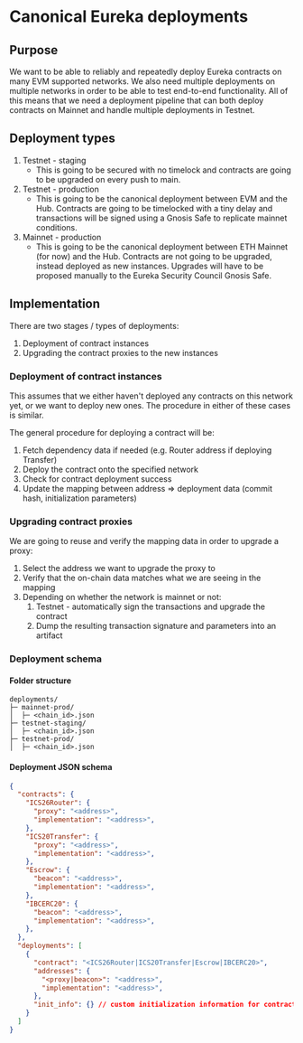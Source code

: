 # Canonical Eureka deployments

## Purpose

We want to be able to reliably and repeatedly deploy Eureka contracts on many EVM supported networks.
We also need multiple deployments on multiple networks in order to be able to test end-to-end functionality.
All of this means that we need a deployment pipeline that can both deploy contracts on Mainnet and handle multiple deployments in Testnet.

## Deployment types

1. Testnet - staging
    - This is going to be secured with no timelock and contracts are going to be upgraded on every push to main.
2. Testnet - production
    - This is going to be the canonical deployment between EVM and the Hub. Contracts are going to be timelocked with a tiny delay and transactions will be signed using a Gnosis Safe to replicate mainnet conditions.
3. Mainnet - production
    - This is going to be the canonical deployment between ETH Mainnet (for now) and the Hub. Contracts are not going to be upgraded, instead deployed as new instances. Upgrades will have to be proposed manually to the Eureka Security Council Gnosis Safe.

## Implementation

There are two stages / types of deployments:
1. Deployment of contract instances
2. Upgrading the contract proxies to the new instances

### Deployment of contract instances

This assumes that we either haven't deployed any contracts on this network yet, or we want to deploy new ones. The procedure in either of these cases is similar.

The general procedure for deploying a contract will be:
1. Fetch dependency data if needed (e.g. Router address if deploying Transfer)
2. Deploy the contract onto the specified network
3. Check for contract deployment success
4. Update the mapping between address => deployment data (commit hash, initialization parameters)

### Upgrading contract proxies

We are going to reuse and verify the mapping data in order to upgrade a proxy:
1. Select the address we want to upgrade the proxy to
2. Verify that the on-chain data matches what we are seeing in the mapping
3. Depending on whether the network is mainnet or not:
   1. Testnet - automatically sign the transactions and upgrade the contract
   2. Dump the resulting transaction signature and parameters into an artifact

### Deployment schema

#### Folder structure
```
deployments/
├─ mainnet-prod/
│  ├─ <chain_id>.json
├─ testnet-staging/
│  ├─ <chain_id>.json
├─ testnet-prod/
│  ├─ <chain_id>.json
```

#### Deployment JSON schema
```json
{
  "contracts": {
    "ICS26Router": {
      "proxy": "<address>",
      "implementation": "<address>",
    },
    "ICS20Transfer": {
      "proxy": "<address>",
      "implementation": "<address>",
    },
    "Escrow": {
      "beacon": "<address>",
      "implementation": "<address>",
    },
    "IBCERC20": {
      "beacon": "<address>",
      "implementation": "<address>",
    },
  },
  "deployments": [
    {
      "contract": "<ICS26Router|ICS20Transfer|Escrow|IBCERC20>",
      "addresses": {
        "<proxy|beacon>": "<address>",
        "implementation": "<address>",
      },
      "init_info": {} // custom initialization information for contract
    }
  ]
}
```
